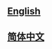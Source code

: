 ## <a href='https://mmaction2.readthedocs.io/en/latest/'>English</a>

## <a href='https://mmaction2.readthedocs.io/zh_CN/latest/'>简体中文</a>
